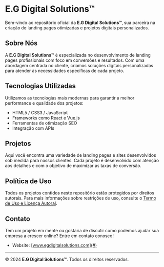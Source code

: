 # E.G Digital Solutions™

Bem-vindo ao repositório oficial da **E.G Digital Solutions™**, sua parceira na criação de landing pages otimizadas e projetos digitais personalizados.

## Sobre Nós
A **E.G Digital Solutions™** é especializada no desenvolvimento de landing pages profissionais com foco em conversões e resultados. Com uma abordagem centrada no cliente, criamos soluções digitais personalizadas para atender às necessidades específicas de cada projeto.

## Tecnologias Utilizadas
Utilizamos as tecnologias mais modernas para garantir a melhor performance e qualidade dos projetos:

- HTML5 / CSS3 / JavaScript
- Frameworks como React e Vue.js
- Ferramentas de otimização SEO
- Integração com APIs

## Projetos
Aqui você encontra uma variedade de landing pages e sites desenvolvidos sob medida para nossos clientes. Cada projeto é desenvolvido com atenção aos detalhes e com o objetivo de maximizar as taxas de conversão.

## Política de Uso
Todos os projetos contidos neste repositório estão protegidos por direitos autorais. Para mais informações sobre restrições de uso, consulte o [Termo de Uso e Licença Autoral](./LICENSE).

## Contato
Tem um projeto em mente ou gostaria de discutir como podemos ajudar sua empresa a crescer online? Entre em contato conosco!

- Website: [www.egdigitalsolutions.com](#)

---

© 2024 **E.G Digital Solutions™**. Todos os direitos reservados.
